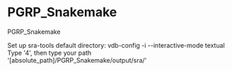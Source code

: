 # PGRP_Snakemake
PGRP_Snakemake

Set up sra-tools default directory: vdb-config  -i --interactive-mode textual
Type '4', then type your path '[absolute_path]/PGRP_Snakemake/output/sra/'
